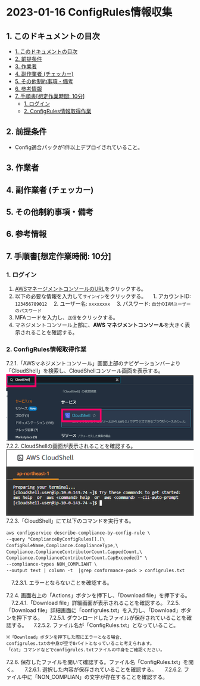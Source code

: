 <!-- omit in toc -->
# 2023-01-16  ConfigRules情報収集

## 1. このドキュメントの目次

- [1. このドキュメントの目次](#1-このドキュメントの目次)
- [2. 前提条件](#2-前提条件)
- [3. 作業者](#3-作業者)
- [4. 副作業者 (チェッカー)](#4-副作業者-チェッカー)
- [5. その他制約事項・備考](#5-その他制約事項備考)
- [6. 参考情報](#6-参考情報)
- [7. 手順書\[想定作業時間: 10分\]](#7-手順書想定作業時間-10分)
  - [1. ログイン](#1-ログイン)
  - [2. ConfigRules情報取得作業](#2-configrules情報取得作業)

## 2. 前提条件

- Config適合パックが1件以上デプロイされていること。

## 3. 作業者

## 4. 副作業者 (チェッカー)

## 5. その他制約事項・備考

## 6. 参考情報

## 7. 手順書[想定作業時間: 10分]

### 1. ログイン

1. [AWSマネージメントコンソールのURL](https://console.aws.amazon.com/console/home)をクリックする。
2. 以下の必要な情報を入力して`サインイン`をクリックする。
　1. アカウントID: `123456789012`
　2. ユーザー名: `xxxxxxxx`
　3. パスワード: `自分のIAMユーザーのパスワード`
3. MFAコードを入力し、`送信`をクリックする。
4. マネジメントコンソール上部に、**AWS マネジメントコンソール**を大きく表示されることを確認する。

### 2. ConfigRules情報取得作業

7.2.1.「AWSマネジメントコンソール」画面上部のナビゲーションバーより「CloudShell」を検索し、CloudShellコンソール画面を表示する。  
![ConfigRules情報収集](./image/ConfigRules情報収集001.png)
7.2.2. CloudShellの画面が表示されることを確認する。  
![ConfigRules情報収集](./image/ConfigRules情報収集002.png)
7.2.3.「CloudShell」にて以下のコマンドを実行する。  

```txt
aws configservice describe-compliance-by-config-rule \
--query "ComplianceByConfigRules[].[\
ConfigRuleName,Compliance.ComplianceType,\
Compliance.ComplianceContributorCount.CappedCount,\
Compliance.ComplianceContributorCount.CapExceeded]" \
--compliance-types NON_COMPLIANT \
--output text | column -t  |grep conformance-pack > configrules.txt
```  

　7.2.3.1. エラーとならないことを確認する。  

7.2.4. 画面右上の「Actions」ボタンを押下し、「Download file」を押下する。
　7.2.4.1.「Download file」詳細画面が表示されることを確認する。
7.2.5.「Download file」詳細画面に「configrules.txt」を入力し、「Download」ボタンを押下する。
　7.2.5.1. ダウンロードしたファイルが保存されていることを確認する。
　7.2.5.2. ファイル名が「ConfigRules.txt」となっていること。
  
  ```txt
  ※「Download」ボタンを押下した際にエラーとなる場合、  
  configrules.txtの中身が空で0バイトとなっていること考えられます。  
  「cat」コマンドなどでconfigrules.txtファイルの中身をご確認ください。
  ```

7.2.6. 保存したファイルを開いて確認する。ファイル名「ConfigRules.txt」を開く。
　 7.2.6.1. 選択した内容が保存されていることを確認する。
　 7.2.6.2. ファイル中に「NON_COMPLIAN」の文字が存在することを確認する。
